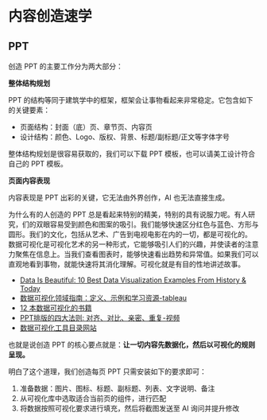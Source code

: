 # 内容创造速学

## PPT

创造 PPT 的主要工作分为两大部分：

**整体结构规划**   

PPT 的结构等同于建筑学中的框架，框架会让事物看起来非常稳定。它包含如下的关键要素：

- 页面结构：封面（底）页、章节页、内容页
- 设计结构：颜色、Logo、版权、背景、标题/副标题/正文等字体字号

整体结构规划是很容易获取的，我们可以下载 PPT 模板，也可以请美工设计符合自己的 PPT 模板。   

**页面内容表现**   

内容表现是 PPT 出彩的关键，它无法由外界创作，AI 也无法直接生成。  

为什么有的人创造的 PPT 总是看起来特别的精美，特别的具有说服力呢。有人研究，们的双眼容易受到颜色和图案的吸引。我们能够快速区分红色与蓝色、方形与圆形。我们的文化，包括从艺术、广告到电视电影在内的一切，都是可视化的。  
数据可视化是可视化艺术的另一种形式，它能够吸引人们的兴趣，并使读者的注意力聚焦在信息上。当我们查看图表时，能够快速看出趋势和异常值。如果我们可以直观地看到事物，就能快速将其消化理解。可视化就是有目的性地讲述故事。

- [Data Is Beautiful: 10 Best Data Visualization Examples From History & Today](https://www.tableau.com/visualization/data-visualization-examples)
- [数据可视化领域指南：定义、示例和学习资源-tableau](https://www.tableau.com/zh-cn/learn/articles/data-visualization)
- [12 本数据可视化的书籍](https://www.tableau.com/zh-cn/learn/articles/books-about-data-visualization)
- [PPT排版的四大法则: 对齐、对比、亲密、重复-视频](https://www.bilibili.com/video/BV1sK4y1E7jB/)
- [数据可视化工具目录网站](https://datavizcatalogue.com/index.html)

也就是说创造 PPT 的核心要点就是：**让一切内容先数据化，然后以可视化的规则呈现。**  

明白了这个道理，我们创造每页 PPT 只需安装如下的要求即可：

1. 准备数据：图片、图标、标题、副标题、列表、文字说明、备注
2. 从可视化库中选取适合当前页的组件，进行匹配
3. 将数据按照可视化要求进行填充，然后将截图发送至 AI 询问并提升修改
